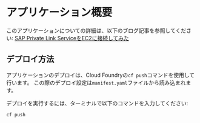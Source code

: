 # アプリケーション概要

このアプリケーションについての詳細は、以下のブログ記事を参照してください: [SAP Private Link ServiceをEC2に接続してみた](#)

## デプロイ方法

アプリケーションのデプロイは、Cloud Foundryの`cf push`コマンドを使用して行います。
この際のデプロイ設定は`manifest.yaml`ファイルから読み込まれます。

デプロイを実行するには、ターミナルで以下のコマンドを入力してください:
```bash
cf push
```